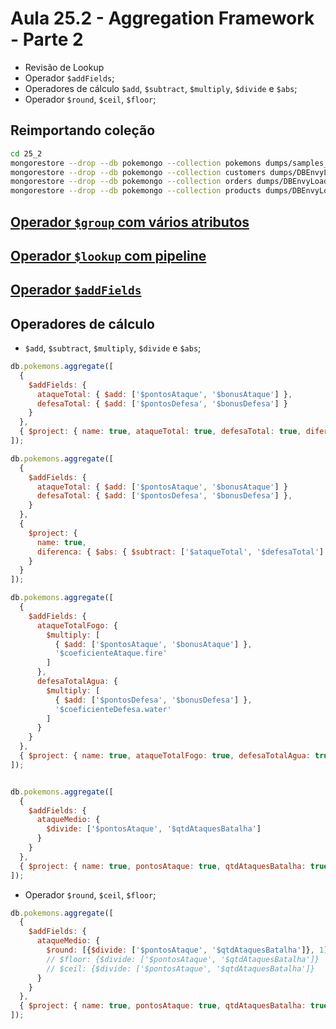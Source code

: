 # Aula 25.2 - Aggregation Framework - Parte 2

* Revisão de Lookup
* Operador `$addFields`;
* Operadores de cálculo `$add`, `$subtract`, `$multiply`, `$divide` e `$abs`;
* Operador `$round`, `$ceil`, `$floor`;

## Reimportando coleção

```bash
cd 25_2
mongorestore --drop --db pokemongo --collection pokemons dumps/samples_pokemon.bson
mongorestore --drop --db pokemongo --collection customers dumps/DBEnvyLoad_customers.bson
mongorestore --drop --db pokemongo --collection orders dumps/DBEnvyLoad_orders.bson
mongorestore --drop --db pokemongo --collection products dumps/DBEnvyLoad_products.bson
```

## [Operador `$group` com vários atributos](./01_groupd.md)

## [Operador `$lookup` com pipeline](./02_lookup.md)

## [Operador `$addFields`](./03_addFields.md)

## Operadores de cálculo 

* `$add`, `$subtract`, `$multiply`, `$divide` e `$abs`;

```js
db.pokemons.aggregate([
  {
    $addFields: {
      ataqueTotal: { $add: ['$pontosAtaque', '$bonusAtaque'] },
      defesaTotal: { $add: ['$pontosDefesa', '$bonusDefesa'] }
    }
  },
  { $project: { name: true, ataqueTotal: true, defesaTotal: true, diferenca: { $subtract: ['$ataqueTotal', '$defesaTotal'] } } }
]);

db.pokemons.aggregate([
  {
    $addFields: {
      ataqueTotal: { $add: ['$pontosAtaque', '$bonusAtaque'] }
      defesaTotal: { $add: ['$pontosDefesa', '$bonusDefesa'] },
    }
  },
  { 
    $project: { 
      name: true, 
      diferenca: { $abs: { $subtract: ['$ataqueTotal', '$defesaTotal'] } } 
    } 
  }
]);

db.pokemons.aggregate([
  {
    $addFields: {
      ataqueTotalFogo: {
        $multiply: [
          { $add: ['$pontosAtaque', '$bonusAtaque'] },
          '$coeficienteAtaque.fire'
        ] 
      },
      defesaTotalAgua: {
        $multiply: [
          { $add: ['$pontosDefesa', '$bonusDefesa'] },
          '$coeficienteDefesa.water'
        ]
      }
    }
  },
  { $project: { name: true, ataqueTotalFogo: true, defesaTotalAgua: true } }
]);


db.pokemons.aggregate([
  {
    $addFields: {
      ataqueMedio: {
        $divide: ['$pontosAtaque', '$qtdAtaquesBatalha']
      }
    }
  },
  { $project: { name: true, pontosAtaque: true, qtdAtaquesBatalha: true, ataqueMedio: true } }
]);
```

* Operador `$round`, `$ceil`, `$floor`;

```js
db.pokemons.aggregate([
  {
    $addFields: {
      ataqueMedio: {
        $round: [{$divide: ['$pontosAtaque', '$qtdAtaquesBatalha']}, 1]
        // $floor: {$divide: ['$pontosAtaque', '$qtdAtaquesBatalha']}
        // $ceil: {$divide: ['$pontosAtaque', '$qtdAtaquesBatalha']}
      }
    }
  },
  { $project: { name: true, pontosAtaque: true, qtdAtaquesBatalha: true, ataqueMedio: true } }
]);
```
